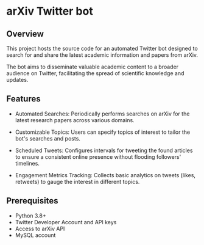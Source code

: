 # arXiv Twitter bot

## Overview
This project hosts the source code for an automated Twitter bot designed to search for and share the latest academic information and papers from arXiv.

The bot aims to disseminate valuable academic content to a broader audience on Twitter, facilitating the spread of scientific knowledge and updates.

## Features
- Automated Searches: Periodically performs searches on arXiv for the latest research papers across various domains.

- Customizable Topics: Users can specify topics of interest to tailor the bot's searches and posts.

- Scheduled Tweets: Configures intervals for tweeting the found articles to ensure a consistent online presence without flooding followers' timelines.

- Engagement Metrics Tracking: Collects basic analytics on tweets (likes, retweets) to gauge the interest in different topics.

## Prerequisites
- Python 3.8+
- Twitter Developer Account and API keys
- Access to arXiv API
- MySQL account

